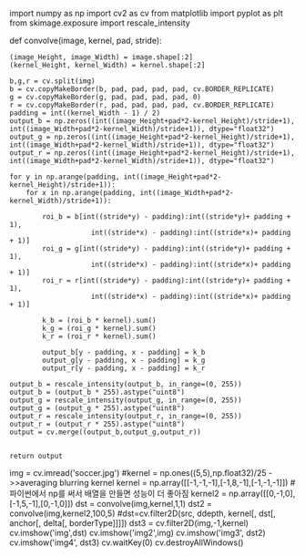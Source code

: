import numpy as np
import cv2 as cv
from matplotlib import pyplot as plt
from skimage.exposure import rescale_intensity

def convolve(image, kernel, pad, stride):
   
    (image_Height, image_Width) = image.shape[:2]
    (kernel_Height, kernel_Width) = kernel.shape[:2]
   
    b,g,r = cv.split(img)
    b = cv.copyMakeBorder(b, pad, pad, pad, pad, cv.BORDER_REPLICATE)
    g = cv.copyMakeBorder(g, pad, pad, pad, pad, 0)
    r = cv.copyMakeBorder(r, pad, pad, pad, pad, cv.BORDER_REPLICATE)
    padding = int((kernel_Width - 1) / 2)
    output_b = np.zeros((int((image_Height+pad*2-kernel_Height)/stride+1), int((image_Width+pad*2-kernel_Width)/stride+1)), dtype="float32")
    output_g = np.zeros((int((image_Height+pad*2-kernel_Height)/stride+1), int((image_Width+pad*2-kernel_Width)/stride+1)), dtype="float32")
    output_r = np.zeros((int((image_Height+pad*2-kernel_Height)/stride+1), int((image_Width+pad*2-kernel_Width)/stride+1)), dtype="float32")
   
    for y in np.arange(padding, int((image_Height+pad*2-kernel_Height)/stride+1)):
        for x in np.arange(padding, int((image_Width+pad*2-kernel_Width)/stride+1)):
           
            roi_b = b[int((stride*y) - padding):int((stride*y)+ padding + 1),
                        int((stride*x) - padding):int((stride*x)+ padding + 1)]
            roi_g = g[int((stride*y) - padding):int((stride*y)+ padding + 1),
                        int((stride*x) - padding):int((stride*x)+ padding + 1)] 
            roi_r = r[int((stride*y) - padding):int((stride*y)+ padding + 1),
                        int((stride*x) - padding):int((stride*x)+ padding + 1)] 
           
            k_b = (roi_b * kernel).sum()
            k_g = (roi_g * kernel).sum()
            k_r = (roi_r * kernel).sum()           
          
            output_b[y - padding, x - padding] = k_b
            output_g[y - padding, x - padding] = k_g
            output_r[y - padding, x - padding] = k_r           
           
    output_b = rescale_intensity(output_b, in_range=(0, 255))
    output_b = (output_b * 255).astype("uint8")
    output_g = rescale_intensity(output_g, in_range=(0, 255))
    output_g = (output_g * 255).astype("uint8")
    output_r = rescale_intensity(output_r, in_range=(0, 255))
    output_r = (output_r * 255).astype("uint8")
    output = cv.merge((output_b,output_g,output_r))
 
  
    return output
img = cv.imread('soccer.jpg')
#kernel = np.ones((5,5),np.float32)/25  ->>averaging blurring kernel
kernel = np.array([[-1,-1,-1],[-1,8,-1],[-1,-1,-1]]) # 파이썬에서 np를 써서 배열을 만들면 성능이 더 좋아짐
kernel2 = np.array([[0,-1,0],[-1,5,-1],[0,-1,0]])
dst = convolve(img,kernel,1,1)
dst2 = convolve(img,kernel2,100,5)
#dst=cv.filter2D(src, ddepth, kernel[, dst[, anchor[, delta[, borderType]]]])
dst3 = cv.filter2D(img,-1,kernel)
cv.imshow('img',dst)
cv.imshow('img2',img)
cv.imshow('img3', dst2)
cv.imshow('img4', dst3)
cv.waitKey(0)
cv.destroyAllWindows()
